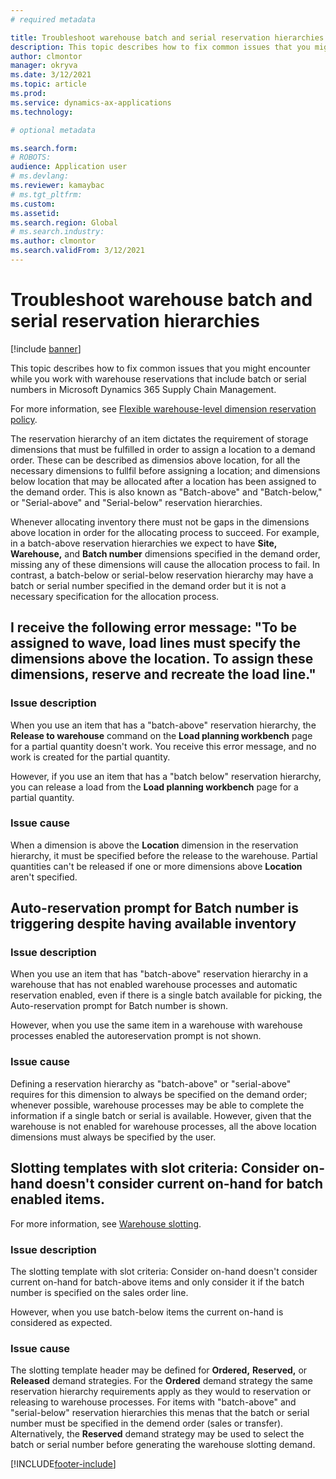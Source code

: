 ```yaml
---
# required metadata

title: Troubleshoot warehouse batch and serial reservation hierarchies
description: This topic describes how to fix common issues that you might encounter while reservation hierarcies that use batch or serial dimensions in Microsoft Dynamics 365 Supply Chain Management.
author: clmontor
manager: okryva
ms.date: 3/12/2021
ms.topic: article
ms.prod: 
ms.service: dynamics-ax-applications
ms.technology: 

# optional metadata

ms.search.form: 
# ROBOTS: 
audience: Application user
# ms.devlang: 
ms.reviewer: kamaybac
# ms.tgt_pltfrm: 
ms.custom: 
ms.assetid: 
ms.search.region: Global
# ms.search.industry: 
ms.author: clmontor
ms.search.validFrom: 3/12/2021
---
```


# Troubleshoot warehouse batch and serial reservation hierarchies

[!include [banner](../includes/banner.md)]

This topic describes how to fix common issues that you might encounter while you work with warehouse reservations that include batch or serial numbers in Microsoft Dynamics 365 Supply Chain Management.

For more information, see [Flexible warehouse-level dimension reservation policy](flexible-warehouse-level-dimension-reservation.md).

The reservation hierarchy of an item dictates the requirement of storage dimensions that must be fulfilled in order to assign a location to a demand order. These can be described as dimensios above location, for all the necessary dimensions to fullfil before assigning a location; and dimensions below location that may be allocated after a location has been assigned to the demand order. This is also known as "Batch-above" and "Batch-below," or "Serial-above" and "Serial-below" reservation hierarchies.

Whenever allocating inventory there must not be gaps in the dimensions above location in order for the allocating process to succeed. For example, in a batch-above reservation hierarchies we expect to have **Site,** **Warehouse,** and **Batch number** dimensions specified in the demand order, missing any of these dimensions will cause the allocation process to fail. In contrast, a batch-below or serial-below reservation hierarchy may have a batch or serial number specified in the demand order but it is not a necessary specification for the allocation process.


## I receive the following error message: "To be assigned to wave, load lines must specify the dimensions above the location. To assign these dimensions, reserve and recreate the load line."

### Issue description

When you use an item that has a "batch-above" reservation hierarchy, the **Release to warehouse** command on the **Load planning workbench** page for a partial quantity doesn't work. You receive this error message, and no work is created for the partial quantity.

However, if you use an item that has a "batch below" reservation hierarchy, you can release a load from the **Load planning workbench** page for a partial quantity.

### Issue cause

When a dimension is above the **Location** dimension in the reservation hierarchy, it must be specified before the release to the warehouse. Partial quantities can't be released if one or more dimensions above **Location** aren't specified.


## Auto-reservation prompt for Batch number is triggering despite having available inventory 

### Issue description

When you use an item that has "batch-above" reservation hierarchy in a warehouse that has not enabled warehouse processes and automatic reservation enabled, even if there is a single batch available for picking, the Auto-reservation prompt for Batch number is shown.

However, when you use the same item in a warehouse with warehouse processes enabled the autoreservation prompt is not shown.

### Issue cause

Defining a reservation hierarchy as "batch-above" or "serial-above" requires for this dimension to always be specified on the demand order; whenever possible, warehouse processes may be able to complete the information if a single batch or serial is available. However, given that the warehouse is not enabled for warehouse processes, all the above location dimensions must always be specified by the user.


## Slotting templates with slot criteria: Consider on-hand doesn't consider current on-hand for batch enabled items.

For more information, see [Warehouse slotting](warehouse-slotting.md).

### Issue description

The slotting template with slot criteria: Consider on-hand doesn't consider current on-hand for batch-above items and only consider it if the batch number is specified on the sales order line.

However, when you use batch-below items the current on-hand is considered as expected.

### Issue cause

The slotting template header may be defined for **Ordered,** **Reserved,** or **Released** demand strategies. For the **Ordered** demand strategy the same reservation hierarchy requirements apply as they would to reservation or releasing to warehouse processes. For items with "batch-above" and "serial-below" reservation hierarchies this menas that the batch or serial number must be specified in the demend order (sales or transfer). Alternatively, the **Reserved** demand strategy may be used to select the batch or serial number before generating the warehouse slotting demand.


[!INCLUDE[footer-include](../../includes/footer-banner.md)]

